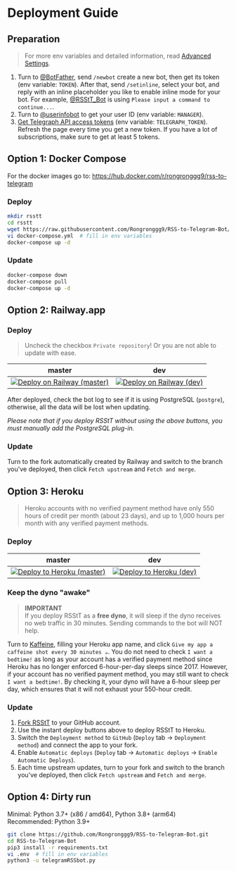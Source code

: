 # Deployment Guide

## Preparation

> For more env variables and detailed information, read [Advanced Settings](advanced-settings.md).

1. Turn to [@BotFather](https://t.me/BotFather), send `/newbot` create a new bot, then get its token (env variable: `TOKEN`). After that, send `/setinline`, select your bot, and reply with an inline placeholder you like to enable inline mode for your bot. For example, [@RSStT_Bot](https://t.me/RSStT_Bot) is using `Please input a command to continue...`.
2. Turn to [@userinfobot](https://t.me/userinfobot) to get your user ID (env variable: `MANAGER`).
3. [Get Telegraph API access tokens](https://api.telegra.ph/createAccount?short_name=RSStT&author_name=Generated%20by%20RSStT&author_url=https%3A%2F%2Fgithub.com%2FRongronggg9%2FRSS-to-Telegram-Bot) (env variable: `TELEGRAPH_TOKEN`). Refresh the page every time you get a new token. If you have a lot of subscriptions, make sure to get at least 5 tokens.

## Option 1: Docker Compose

For the docker images go to: https://hub.docker.com/r/rongronggg9/rss-to-telegram

### Deploy

```sh
mkdir rsstt
cd rsstt
wget https://raw.githubusercontent.com/Rongronggg9/RSS-to-Telegram-Bot/master/docker-compose.yml.sample -O docker-compose.yml
vi docker-compose.yml  # fill in env variables
docker-compose up -d
```

### Update

```sh
docker-compose down
docker-compose pull
docker-compose up -d
```

## Option 2: Railway.app

### Deploy

> Uncheck the checkbox `Private repository`! Or you are not able to update with ease.

|                             master                              |                            dev                            |
|:---------------------------------------------------------------:|:---------------------------------------------------------:|
| [![Deploy on Railway (master)][railway_button]][railway_master] | [![Deploy on Railway (dev)][railway_button]][railway_dev] |

[railway_button]: https://railway.app/button.svg

[railway_master]: https://railway.app/new/template/UojxgA?referralCode=PEOFMi

[railway_dev]: https://railway.app/new/template/1_Wcri?referralCode=PEOFMi

After deployed, check the bot log to see if it is using PostgreSQL (`postgre`), otherwise, all the data will be lost when updating.

_Please note that if you deploy RSStT without using the above buttons, you must manually add the PostgreSQL plug-in._

### Update

Turn to the fork automatically created by Railway and switch to the branch you've deployed, then click `Fetch upstream` and `Fetch and merge`.

## Option 3: Heroku

> Heroku accounts with no verified payment method have only 550 hours of credit per month (about 23 days), and up to 1,000 hours per month with any verified payment methods.

### Deploy

|                            master                            |                          dev                           |
|:------------------------------------------------------------:|:------------------------------------------------------:|
| [![Deploy to Heroku (master)][heroku_button]][heroku_master] | [![Deploy to Heroku (dev)][heroku_button]][heroku_dev] |

[heroku_button]: https://www.herokucdn.com/deploy/button.svg

[heroku_master]: https://heroku.com/deploy?template=https%3A%2F%2Fgithub.com%2FRongronggg9%2FRSS-to-Telegram-Bot%2Ftree%2Fmaster

[heroku_dev]: https://heroku.com/deploy?template=https%3A%2F%2Fgithub.com%2FRongronggg9%2FRSS-to-Telegram-Bot%2Ftree%2Fdev

### Keep the dyno "awake"

> **IMPORTANT**  
> If you deploy RSStT as a **free dyno**, it will sleep if the dyno receives no web traffic in 30 minutes. Sending commands to the bot will NOT help.

Turn to [Kaffeine](https://kaffeine.herokuapp.com/), filling your Heroku app name, and click `Give my app a caffeine shot every 30 minutes ☕`. You do not need to check `I want a bedtime!` as long as your account has a verified payment method since Heroku has no longer enforced 6-hour-per-day sleeps since 2017. However, if your account has no verified payment method, you may still want to check `I want a bedtime!`. By checking it, your dyno will have a 6-hour sleep per day, which ensures that it will not exhaust your 550-hour credit.

### Update

1. [Fork RSStT](https://github.com/Rongronggg9/RSS-to-Telegram-Bot/fork) to your GitHub account.
2. Use the instant deploy buttons above to deploy RSStT to Heroku.
3. Switch the `Deployment method` to `GitHub` (`Deploy` tab -> `Deployment method`) and connect the app to your fork.
4. Enable `Automatic deploys` (`Deploy` tab -> `Automatic deploys` -> `Enable Automatic Deploys`).
5. Each time upstream updates, turn to your fork and switch to the branch you've deployed, then click `Fetch upstream` and `Fetch and merge`.

## Option 4: Dirty run

Minimal: Python 3.7+ (x86 / amd64), Python 3.8+ (arm64)  
Recommended: Python 3.9+

```sh
git clone https://github.com/Rongronggg9/RSS-to-Telegram-Bot.git
cd RSS-to-Telegram-Bot
pip3 install -r requirements.txt
vi .env  # fill in env variables
python3 -u telegramRSSbot.py
```
